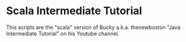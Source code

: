 Scala Intermediate Tutorial
====
This scripts are the "scala" version of Bucky a.k.a. thenewboston "Java Intermediate 
Tutorial" on his Youtube channel.
 